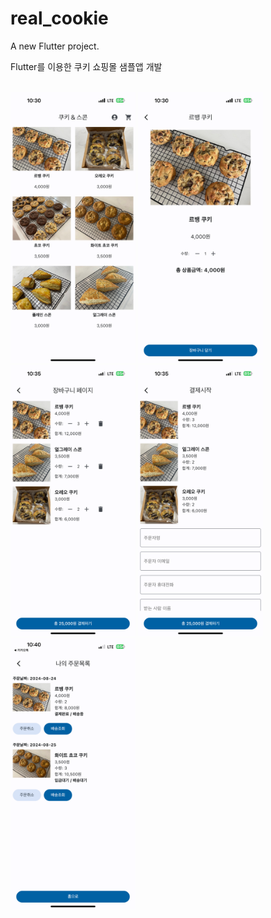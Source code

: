 # real_cookie

A new Flutter project.

Flutter를 이용한 쿠키 쇼핑몰 샘플앱 개발

<br>
<img src="https://raw.githubusercontent.com/fornew21c/realCookie/main/screenShot/1list.PNG" alt="Sample Image" width="200">
<img src="https://raw.githubusercontent.com/fornew21c/realCookie/main/screenShot/2detail.PNG" alt="Sample Image" width="200">
<img src="https://raw.githubusercontent.com/fornew21c/realCookie/main/screenShot/4basket.PNG" alt="Sample Image" width="200">
<img src="https://raw.githubusercontent.com/fornew21c/realCookie/main/screenShot/5payment.PNG" alt="Sample Image" width="200">
<img src="https://raw.githubusercontent.com/fornew21c/realCookie/main/screenShot/6history.PNG" alt="Sample Image" width="200">
<br/>
